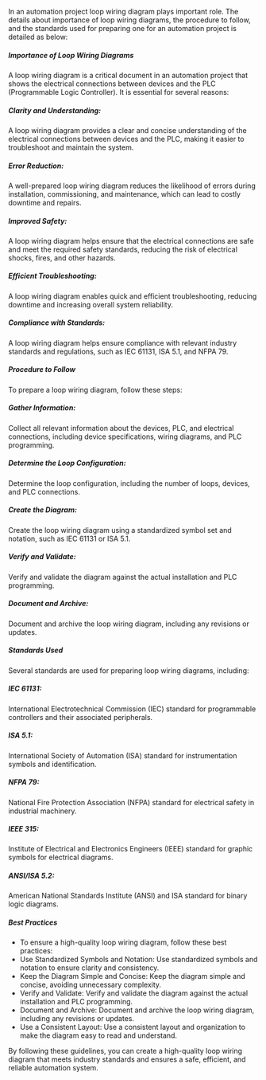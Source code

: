 In an automation project loop wiring diagram plays important role. The details about importance of loop wiring diagrams, the procedure to follow, and the standards used for preparing one for an automation project is detailed as below:

##### Importance of Loop Wiring Diagrams

A loop wiring diagram is a critical document in an automation project that shows the electrical connections between devices and the PLC (Programmable Logic Controller). It is essential for several reasons:

##### Clarity and Understanding: 
A loop wiring diagram provides a clear and concise understanding of the electrical connections between devices and the PLC, making it easier to troubleshoot and maintain the system.

##### Error Reduction:
A well-prepared loop wiring diagram reduces the likelihood of errors during installation, commissioning, and maintenance, which can lead to costly downtime and repairs.

##### Improved Safety: 
A loop wiring diagram helps ensure that the electrical connections are safe and meet the required safety standards, reducing the risk of electrical shocks, fires, and other hazards.

##### Efficient Troubleshooting:
A loop wiring diagram enables quick and efficient troubleshooting, reducing downtime and increasing overall system reliability.

##### Compliance with Standards: 
A loop wiring diagram helps ensure compliance with relevant industry standards and regulations, such as IEC 61131, ISA 5.1, and NFPA 79.

##### Procedure to Follow

To prepare a loop wiring diagram, follow these steps:

##### Gather Information: 

Collect all relevant information about the devices, PLC, and electrical connections, including device specifications, wiring diagrams, and PLC programming.

##### Determine the Loop Configuration: 

Determine the loop configuration, including the number of loops, devices, and PLC connections.

##### Create the Diagram: 

Create the loop wiring diagram using a standardized symbol set and notation, such as IEC 61131 or ISA 5.1.

##### Verify and Validate: 

Verify and validate the diagram against the actual installation and PLC programming.

##### Document and Archive: 
 
Document and archive the loop wiring diagram, including any revisions or updates.

##### Standards Used

Several standards are used for preparing loop wiring diagrams, including:

##### IEC 61131: 

International Electrotechnical Commission (IEC) standard for programmable controllers and their associated peripherals.

##### ISA 5.1:  

International Society of Automation (ISA) standard for instrumentation symbols and identification.

##### NFPA 79: 

National Fire Protection Association (NFPA) standard for electrical safety in industrial machinery.

##### IEEE 315:  

Institute of Electrical and Electronics Engineers (IEEE) standard for graphic symbols for electrical diagrams.

##### ANSI/ISA 5.2: 

American National Standards Institute (ANSI) and ISA standard for binary logic diagrams.

##### Best Practices

-	To ensure a high-quality loop wiring diagram, follow these best practices:
-	Use Standardized Symbols and Notation: Use standardized symbols and notation to ensure clarity and consistency.
-	Keep the Diagram Simple and Concise: Keep the diagram simple and concise, avoiding unnecessary complexity.
-	Verify and Validate: Verify and validate the diagram against the actual installation and PLC programming.
-	Document and Archive: Document and archive the loop wiring diagram, including any revisions or updates.
-	Use a Consistent Layout: Use a consistent layout and organization to make the diagram easy to read and understand.

By following these guidelines, you can create a high-quality loop wiring diagram that meets industry standards and ensures a safe, efficient, and reliable automation system.
